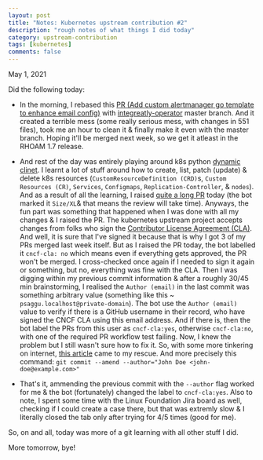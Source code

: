 ```yaml
---
layout: post
title: "Notes: Kubernetes upstream contribution #2"
description: "rough notes of what things I did today"
category: upstream-contribution
tags: [kubernetes]
comments: false
---
```


May 1, 2021

Did the following today:

- In the morning, I rebased this [PR (Add custom alertmanager go template to enhance email config)](https://github.com/integr8ly/integreatly-operator/pull/1721) with [integreatly-operator](https://github.com/integr8ly/integreatly-operator) master branch. And it created a terrible mess (some really serious mess, with changes in 551 files), took me an hour to clean it & finally make it even with the master branch. Hoping it'll be merged next week, so we get it atleast in the RHOAM 1.7 release.
- And rest of the day was entirely playing around k8s python [dynamic clinet](https://github.com/kubernetes-client/python-base/tree/master/dynamic). I learnt a lot of stuff around how to create, list, patch (update) & delete k8s resources (`CustomResourceDefinition (CRD)`s, `Custom Resources (CR)`, `Services`, `Configmaps`, `Replication-Controller`, & `nodes`).  And as a result of all the learning, I raised [quite a long PR](https://github.com/kubernetes-client/python/pull/1448) today (the bot marked it `Size/XL`& that means the review will take time). Anyways, the fun part was something that happened when I was done with all my changes & I raised the PR. The kubernetes upstream project accepts changes from folks who sign the [Contributor License Agreement (CLA)](https://github.com/kubernetes/community/blob/master/CLA.md#the-contributor-license-agreement). And well, it is sure that I've signed it because that is why I got 3 of my PRs merged last week itself. But as I raised the PR today, the bot labelled it `cncf-cla: no` which means even if everything gets approved, the PR won't be merged. I cross-checked once again if I needed to sign it again or something, but no, everything was fine with the CLA. Then I was digging within my previous commit information & after a roughly 30/45 min brainstorming, I realised the `Author (email)` in the last commit was something arbitrary value (something like this ~ `psaggu.localhost@private-domain`). The bot use the `Author (email)` value to verify if there is a GitHub username in their record, who have signed the CNCF CLA using this email address. And if there is, then the bot label the PRs from this user as `cncf-cla:yes`, otherwise `cncf-cla:no`, with one of the required PR workflow test failing. Now, I knew the problem but I still wasn't sure how to fix it. So, with some more tinkering on internet, [this article](https://thoughtbot.com/blog/git-interactive-rebase-squash-amend-rewriting-history) came to my rescue. And more precisely this command:
  `git commit --amend --author="John Doe <john-doe@example.com>"`

- That's it, ammending the previous commit with the `--author` flag worked for me & the bot (fortunately) changed the label to `cncf-cla:yes`. Also to note, I spent some time with the Linux Foundation Jira board as well, checking if I could create a case there, but that was extremly slow & I literally closed the tab only after trying for 4/5 times (good for me).

So, on and all, today was more of a git learning with all other stuff I did.

More tomorrow, bye!
